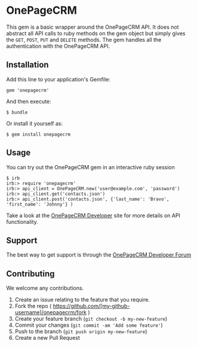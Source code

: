 # OnePageCRM

This gem is a basic wrapper around the OnePageCRM API. 
It does not abstract all API calls to ruby methods on the gem object but simply gives the `GET`, `POST`, `PUT` and `DELETE` methods.
The gem handles all the authentication with the OnePageCRM API.

## Installation

Add this line to your application's Gemfile:

    gem 'onepagecrm'

And then execute:

    $ bundle

Or install it yourself as:

    $ gem install onepagecrm

## Usage
You can try out the OnePageCRM gem in an interactive ruby session
    
    $ irb
    irb:> require 'onepagecrm'
    irb:> api_client = OnePageCRM.new('user@example.com', 'password')
    irb:> api_client.get('contacts.json')
    irb:> api_client.post('contacts.json', {'last_name': 'Bravo', 'first_name': 'Johnny'} )

Take a look at the [OnePageCRM Developer][1] site for more details on API functionality.

## Support
The best way to get support is through the [OnePageCRM Developer Forum][2]

## Contributing

We welcome any contributions.

1. Create an issue relating to the feature that you require.
2. Fork the repo ( https://github.com/[my-github-username]/onepagecrm/fork )
3. Create your feature branch (`git checkout -b my-new-feature`)
4. Commit your changes (`git commit -am 'Add some feature'`)
5. Push to the branch (`git push origin my-new-feature`)
6. Create a new Pull Request

  [1]: http://developer.onepagecrm.com
  [2]: http://forum.developer.onepagecrm.com
